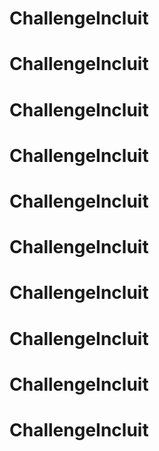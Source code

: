 # ChallengeIncluit
# ChallengeIncluit
# ChallengeIncluit
# ChallengeIncluit
# ChallengeIncluit
# ChallengeIncluit
# ChallengeIncluit
# ChallengeIncluit
# ChallengeIncluit
# ChallengeIncluit
